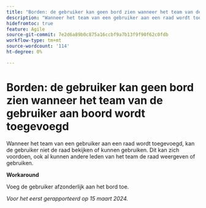 ```yaml
---
title: "Borden: de gebruiker kan geen bord zien wanneer het team van de gebruiker aan boord wordt toegevoegd"
description: "Wanneer het team van een gebruiker aan een raad wordt toegevoegd, kan de gebruiker niet de raad bekijken of kunnen gebruiken. Dit kan zich voordoen, ook al kunnen andere leden van het team de raad weergeven of gebruiken. Er is een oplossing beschikbaar."
hidefromtoc: true
feature: Agile
source-git-commit: 7e2d6a89b0c875a16ccbf9a7b13f9f90f62c0fdb
workflow-type: tm+mt
source-wordcount: '114'
ht-degree: 0%

---
```



# Borden: de gebruiker kan geen bord zien wanneer het team van de gebruiker aan boord wordt toegevoegd

Wanneer het team van een gebruiker aan een raad wordt toegevoegd, kan de gebruiker niet de raad bekijken of kunnen gebruiken. Dit kan zich voordoen, ook al kunnen andere leden van het team de raad weergeven of gebruiken.

**Workaround**

Voeg de gebruiker afzonderlijk aan het bord toe.

_Voor het eerst gerapporteerd op 15 maart 2024._
